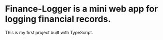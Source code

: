 # Finance-Logger is a mini web app for logging financial records.
This is my first project built with TypeScript.
